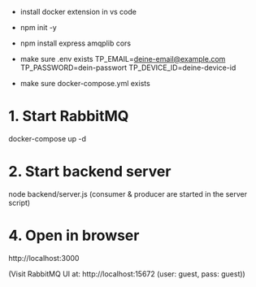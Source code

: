 - install docker extension in vs code

- npm init -y
- npm install express amqplib cors

- make sure .env exists
    TP_EMAIL=deine-email@example.com
    TP_PASSWORD=dein-passwort
    TP_DEVICE_ID=deine-device-id

- make sure docker-compose.yml exists


# 1. Start RabbitMQ
docker-compose up -d

# 2. Start backend server
node backend/server.js
(consumer & producer are started in the server script)

# 4. Open in browser
http://localhost:3000

(Visit RabbitMQ UI at: http://localhost:15672 (user: guest, pass: guest))